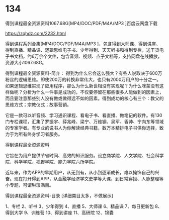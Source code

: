 # 134
得到课程最全资源资料1067.68G[MP4/DOC/PDF/M4A/MP3 ]百度云网盘下载

https://zqhdz.com/2232.html

得到课程系列合集[MP4/DOC/PDF/M4A/MP3 ]，包含得到大师课、得到讲座、得到直播、精品课、逻辑思维电子书、少年得到、天天听书和得到专栏，送干货电子书文档，约6万余个文件，包含音频、视频、点子文档等，支持网盘在线播放，资源大小1067.68G。

得到课程最全资源资料-简介：
得到为什么它会这么强大？有些人说取决于600万粉丝的逻辑思维。即使200万的转换非常伟大，也只有2000万用户的十分之一。如果逻辑思维实现了应用程序，那么为什么新世相没有实现呢？为什么咪蒙没有这样做呢？分析为什么一件事是成功的，不仅要停留在那些很多人能做到的因素上，而且要注意那些别人没有做或做得远不如的因素。得到成功的核心有三个：教父的思维方式；宗教仪式；故事营销。

它是一款可以听音频、学习通识课程、看电子书、看直播、做笔记的软件。有130门专栏课程，汇集了罗振宇、薛兆峰、梁宁、万维钢、吴军、香帅、宁向东等领域的专家学者。有专业的说书人为你解读经典书籍，数万本精排电子书供你选择，致力于为所有终身学习者服务。

得到课程最全资源资料

 

它旨在为用户提供节省时间、高效的知识服务。设立商学院、人文学院、社会科学院、科学学院、视野学院、能力学院六所学院。

近年来，作为APP的早期用户，从无到有，从小到逐渐成长，难以掩饰自己的兴奋。现在打开得到APP，从金融学经济学文史学等大课，到日常穿搭、人脉整理等小专题，可谓琳琅满目。

得到课程最全资源资料-目录
[详细类目太多，不做展示]

1、专栏
2、听书
3、少年得到
4、直播
5、大师课
6、精品课
7、每日更新包
8、得到大学
9、训练营
10、得到讲座
11、高研院
12、锦囊
